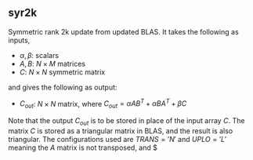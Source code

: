 ## syr2k

Symmetric rank 2k update from updated BLAS.
It takes the following as inputs,

- $\alpha, \beta$: scalars
- $A, B$: $N \times M$ matrices
- $C$: $N \times N$ symmetric matrix

and gives the following as output:

- $C_{out}$: $N \times N$ matrix, where $C_{out} = \alpha AB^T + \alpha BA^T + \beta C$

Note that the output $C_{out}$ is to be stored in place of the input array $C$. The matrix $C$ is stored as a triangular matrix in BLAS, and the result is also triangular. The configurations used are $TRANS = 'N'$ and $UPLO = 'L'$ meaning the $A$ matrix is not transposed, and $